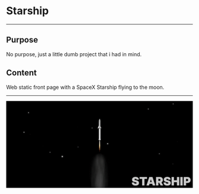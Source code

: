 # Starship 
***
## Purpose
No purpose, just a little dumb project that i had in mind.
## Content
Web static front page with a SpaceX Starship flying to the moon.
***
![alt text](https://github.com/Clougyy/starship/blob/master/src/img/rdme.gif?raw=true)
